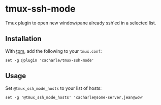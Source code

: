 # tmux-ssh-mode

Tmux plugin to open new window/pane already ssh'ed in a selected list.

## Installation

With [tpm][1], add the following to your `tmux.conf`:

```tmux
set -g @plugin 'cacharle/tmux-ssh-mode'
```

## Usage

Set `@tmux_ssh_mode_hosts` to your list of hosts:

```tmux
set -g '@tmux_ssh_mode_hosts' 'cacharle@some-server,jean@wow'
```

[1]: https://github.com/tmux-plugins/tpm
